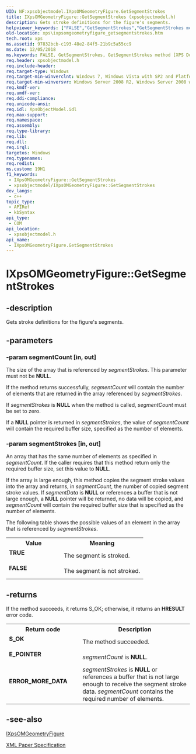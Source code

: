 ```yaml
---
UID: NF:xpsobjectmodel.IXpsOMGeometryFigure.GetSegmentStrokes
title: IXpsOMGeometryFigure::GetSegmentStrokes (xpsobjectmodel.h)
description: Gets stroke definitions for the figure's segments.
helpviewer_keywords: ["FALSE","GetSegmentStrokes","GetSegmentStrokes method [XPS Documents and Packaging]","GetSegmentStrokes method [XPS Documents and Packaging]","IXpsOMGeometryFigure interface","IXpsOMGeometryFigure interface [XPS Documents and Packaging]","GetSegmentStrokes method","IXpsOMGeometryFigure.GetSegmentStrokes","IXpsOMGeometryFigure::GetSegmentStrokes","TRUE","xps.ixpsomgeometryfigure_getsegmentstrokes","xpsobjectmodel/IXpsOMGeometryFigure::GetSegmentStrokes"]
old-location: xps\ixpsomgeometryfigure_getsegmentstrokes.htm
tech.root: xps
ms.assetid: 97832bcb-c193-48e2-84f5-21b9c5a55cc9
ms.date: 12/05/2018
ms.keywords: FALSE, GetSegmentStrokes, GetSegmentStrokes method [XPS Documents and Packaging], GetSegmentStrokes method [XPS Documents and Packaging],IXpsOMGeometryFigure interface, IXpsOMGeometryFigure interface [XPS Documents and Packaging],GetSegmentStrokes method, IXpsOMGeometryFigure.GetSegmentStrokes, IXpsOMGeometryFigure::GetSegmentStrokes, TRUE, xps.ixpsomgeometryfigure_getsegmentstrokes, xpsobjectmodel/IXpsOMGeometryFigure::GetSegmentStrokes
req.header: xpsobjectmodel.h
req.include-header: 
req.target-type: Windows
req.target-min-winverclnt: Windows 7, Windows Vista with SP2 and Platform Update for Windows Vista [desktop apps \| UWP apps]
req.target-min-winversvr: Windows Server 2008 R2, Windows Server 2008 with SP2 and Platform Update for Windows Server 2008 [desktop apps \| UWP apps]
req.kmdf-ver: 
req.umdf-ver: 
req.ddi-compliance: 
req.unicode-ansi: 
req.idl: XpsObjectModel.idl
req.max-support: 
req.namespace: 
req.assembly: 
req.type-library: 
req.lib: 
req.dll: 
req.irql: 
targetos: Windows
req.typenames: 
req.redist: 
ms.custom: 19H1
f1_keywords:
 - IXpsOMGeometryFigure::GetSegmentStrokes
 - xpsobjectmodel/IXpsOMGeometryFigure::GetSegmentStrokes
dev_langs:
 - c++
topic_type:
 - APIRef
 - kbSyntax
api_type:
 - COM
api_location:
 - xpsobjectmodel.h
api_name:
 - IXpsOMGeometryFigure.GetSegmentStrokes
---
```


# IXpsOMGeometryFigure::GetSegmentStrokes


## -description

Gets stroke definitions for the figure's segments.

## -parameters

### -param segmentCount [in, out]

The size of the array that is referenced by <i>segmentStrokes</i>. This parameter must not be <b>NULL</b>.

If the method returns successfully, <i>segmentCount</i> will contain the number of elements that are returned in the array referenced by <i>segmentStrokes</i>.

If <i>segmentStrokes</i> is <b>NULL</b> when the method is called,   <i>segmentCount</i> must be set to zero.

  If a <b>NULL</b> pointer is returned in <i>segmentStrokes</i>, the value of  <i>segmentCount</i> will contain the required buffer size, specified as the number of elements.

### -param segmentStrokes [in, out]

An array that has the same number of elements as specified in <i>segmentCount</i>. If the caller requires that this method return only the required buffer size, set this value to <b>NULL</b>.

If the array is large enough, this method copies the segment stroke values into the array and returns, in <i>segmentCount</i>, the number of copied segment stroke values. If <i>segmentData</i> is <b>NULL</b> or references a buffer that is  not large enough, a <b>NULL</b> pointer will be returned, no data will be copied, and  <i>segmentCount</i> will contain the required buffer size that is specified as the number of elements.

The following table shows the possible values of an element in the array that is referenced by <i>segmentStrokes</i>.

<table>
<tr>
<th>Value</th>
<th>Meaning</th>
</tr>
<tr>
<td width="40%"><a id="TRUE"></a><a id="true"></a><dl>
<dt><b><b>TRUE</b></b></dt>
</dl>
</td>
<td width="60%">
The segment is stroked.

</td>
</tr>
<tr>
<td width="40%"><a id="FALSE"></a><a id="false"></a><dl>
<dt><b><b>FALSE</b></b></dt>
</dl>
</td>
<td width="60%">
The segment is not stroked.

</td>
</tr>
</table>

## -returns

If the method succeeds, it returns S_OK; otherwise, it returns an <b>HRESULT</b> error code.

<table>
<tr>
<th>Return code</th>
<th>Description</th>
</tr>
<tr>
<td width="40%">
<dl>
<dt><b>S_OK</b></dt>
</dl>
</td>
<td width="60%">
The method succeeded.

</td>
</tr>
<tr>
<td width="40%">
<dl>
<dt><b>E_POINTER</b></dt>
</dl>
</td>
<td width="60%">
<i>segmentCount</i> is  <b>NULL</b>.

</td>
</tr>
<tr>
<td width="40%">
<dl>
<dt><b>ERROR_MORE_DATA</b></dt>
</dl>
</td>
<td width="60%">
<i>segmentStrokes</i> is <b>NULL</b> or references a buffer that is not large enough to receive the segment stroke data. <i>segmentCount</i> contains the required number of elements.

</td>
</tr>
</table>

## -see-also

<a href="https://docs.microsoft.com/windows/desktop/api/xpsobjectmodel/nn-xpsobjectmodel-ixpsomgeometryfigure">IXpsOMGeometryFigure</a>



<a href="https://www.microsoft.com/download/details.aspx?id=11816">XML Paper Specification</a>

